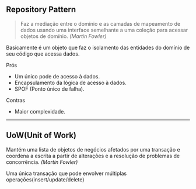 ## Repository Pattern

> Faz a mediação entre o domínio e as camadas de mapeamento de dados usando uma interface semelhante a uma coleção para acessar objetos de domínio.
*(Martin Fowler)*

Basicamente é um objeto que faz o isolamento das entidades do domínio de seu código que acessa dados.

Prós
- Um único pode de acesso à dados.
- Encapsulamento da lógica de acesso à dados.
- SPOF (Ponto único de falha).

Contras
- Maior complexidade.

------------

## UoW(Unit of Work)
> 
Mantém uma lista de objetos de negócios afetados por uma transação e coordena a escrita a partir de alterações e a resolução de problemas de concorrência.
*(Martin Fowler)*

Uma única transação que pode envolver múltiplas operações(insert/update/delete)
